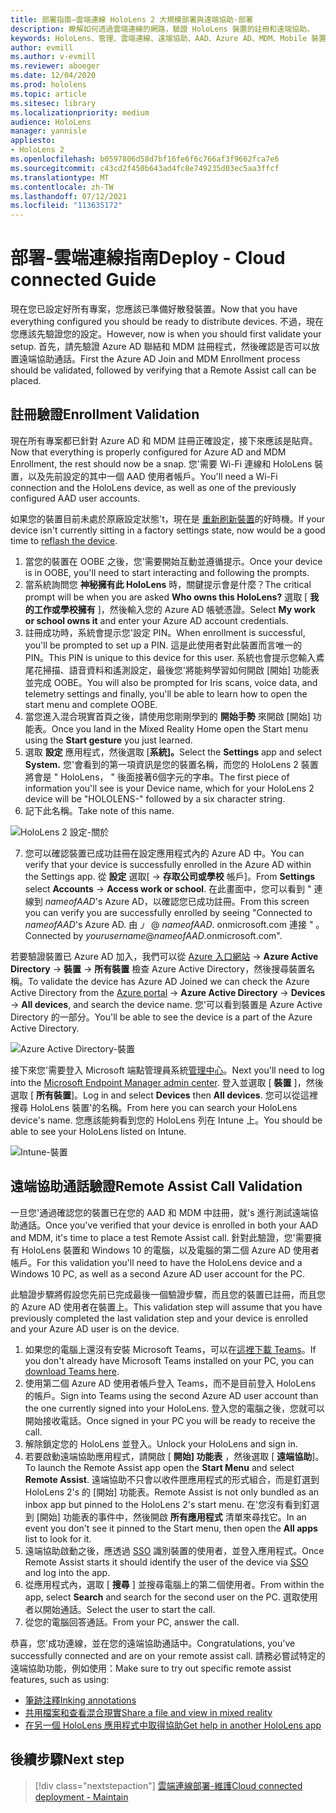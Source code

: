```yaml
---
title: 部署指南–雲端連線 HoloLens 2 大規模部署與遠端協助-部署
description: 瞭解如何透過雲端連線的網路，驗證 HoloLens 裝置的註冊和遠端協助。
keywords: HoloLens、管理、雲端連線、遠端協助、AAD、Azure AD、MDM、Mobile 裝置管理
author: evmill
ms.author: v-evmill
ms.reviewer: aboeger
ms.date: 12/04/2020
ms.prod: hololens
ms.topic: article
ms.sitesec: library
ms.localizationpriority: medium
audience: HoloLens
manager: yannisle
appliesto:
- HoloLens 2
ms.openlocfilehash: b0597806d58d7bf16fe6f6c766af3f9662fca7e6
ms.sourcegitcommit: c43cd2f450b643ad4fc8e749235d03ec5aa3ffcf
ms.translationtype: MT
ms.contentlocale: zh-TW
ms.lasthandoff: 07/12/2021
ms.locfileid: "113635172"
---
```

# <a name="deploy---cloud-connected-guide"></a><span data-ttu-id="79a81-104">部署-雲端連線指南</span><span class="sxs-lookup"><span data-stu-id="79a81-104">Deploy - Cloud connected Guide</span></span>

<span data-ttu-id="79a81-105">現在您已設定好所有專案，您應該已準備好散發裝置。</span><span class="sxs-lookup"><span data-stu-id="79a81-105">Now that you have everything configured you should be ready to distribute devices.</span></span> <span data-ttu-id="79a81-106">不過，現在您應該先驗證您的設定。</span><span class="sxs-lookup"><span data-stu-id="79a81-106">However, now is when you should first validate your setup.</span></span> <span data-ttu-id="79a81-107">首先，請先驗證 Azure AD 聯結和 MDM 註冊程式，然後確認是否可以放置遠端協助通話。</span><span class="sxs-lookup"><span data-stu-id="79a81-107">First the Azure AD Join and MDM Enrollment process should be validated, followed by verifying that a Remote Assist call can be placed.</span></span>

## <a name="enrollment-validation"></a><span data-ttu-id="79a81-108">註冊驗證</span><span class="sxs-lookup"><span data-stu-id="79a81-108">Enrollment Validation</span></span>

<span data-ttu-id="79a81-109">現在所有專案都已針對 Azure AD 和 MDM 註冊正確設定，接下來應該是貼齊。</span><span class="sxs-lookup"><span data-stu-id="79a81-109">Now that everything is properly configured for Azure AD and MDM Enrollment, the rest should now be a snap.</span></span> <span data-ttu-id="79a81-110">您&#39;需要 Wi-Fi 連線和 HoloLens 裝置，以及先前設定的其中一個 AAD 使用者帳戶。</span><span class="sxs-lookup"><span data-stu-id="79a81-110">You&#39;ll need a Wi-Fi connection and the HoloLens device, as well as one of the previously configured AAD user accounts.</span></span>

<span data-ttu-id="79a81-111">如果您的裝置目前未處於原廠設定狀態&#39;t，現在是 [重新刷新裝置](/hololens/hololens-recovery#clean-reflash-the-device)的好時機。</span><span class="sxs-lookup"><span data-stu-id="79a81-111">If your device isn&#39;t currently sitting in a factory settings state, now would be a good time to [reflash the device](/hololens/hololens-recovery#clean-reflash-the-device).</span></span>

1. <span data-ttu-id="79a81-112">當您的裝置在 OOBE 之後，您&#39;需要開始互動並遵循提示。</span><span class="sxs-lookup"><span data-stu-id="79a81-112">Once your device is in OOBE, you&#39;ll need to start interacting and following the prompts.</span></span> 
1. <span data-ttu-id="79a81-113">當系統詢問您 **神秘擁有此 HoloLens** 時，關鍵提示會是什麼？</span><span class="sxs-lookup"><span data-stu-id="79a81-113">The critical prompt will be when you are asked **Who owns this HoloLens?**</span></span> <span data-ttu-id="79a81-114">選取 [ **我的工作或學校擁有** ]，然後輸入您的 Azure AD 帳號憑證。</span><span class="sxs-lookup"><span data-stu-id="79a81-114">Select **My work or school owns it** and enter your Azure AD account credentials.</span></span>
1. <span data-ttu-id="79a81-115">註冊成功時，系統會提示您&#39;設定 PIN。</span><span class="sxs-lookup"><span data-stu-id="79a81-115">When enrollment is successful, you&#39;ll be prompted to set up a PIN.</span></span> <span data-ttu-id="79a81-116">這是此使用者對此裝置而言唯一的 PIN。</span><span class="sxs-lookup"><span data-stu-id="79a81-116">This PIN is unique to this device for this user.</span></span> <span data-ttu-id="79a81-117">系統也會提示您輸入鳶尾花掃描、語音資料和遙測設定，最後您&#39;將能夠學習如何開啟 [開始] 功能表並完成 OOBE。</span><span class="sxs-lookup"><span data-stu-id="79a81-117">You will also be prompted for Iris scans, voice data, and telemetry settings and finally, you&#39;ll be able to learn how to open the start menu and complete OOBE.</span></span>
1. <span data-ttu-id="79a81-118">當您進入混合現實首頁之後，請使用您剛剛學到的 **開始手勢** 來開啟 [開始] 功能表。</span><span class="sxs-lookup"><span data-stu-id="79a81-118">Once you land in the Mixed Reality Home open the Start menu using the **Start gesture** you just learned.</span></span>
1. <span data-ttu-id="79a81-119">選取 **設定** 應用程式，然後選取 [**系統]。**</span><span class="sxs-lookup"><span data-stu-id="79a81-119">Select the **Settings** app and select **System.**</span></span> <span data-ttu-id="79a81-120">您&#39;會看到的第一項資訊是您的裝置名稱，而您的 HoloLens 2 裝置將會是 &quot; HoloLens， &quot; 後面接著6個字元的字串。</span><span class="sxs-lookup"><span data-stu-id="79a81-120">The first piece of information you&#39;ll see is your Device name, which for your HoloLens 2 device will be &quot;HOLOLENS-&quot; followed by a six character string.</span></span>
1. <span data-ttu-id="79a81-121">記下此名稱。</span><span class="sxs-lookup"><span data-stu-id="79a81-121">Take note of this name.</span></span>

![HoloLens 2 設定-關於](./images/hololens2-settings-about.jpg)

7. <span data-ttu-id="79a81-123">您可以確認裝置已成功註冊在設定應用程式內的 Azure AD 中。</span><span class="sxs-lookup"><span data-stu-id="79a81-123">You can verify that your device is successfully enrolled in the Azure AD within the Settings app.</span></span> <span data-ttu-id="79a81-124">從 **設定** 選取[  ->  **存取公司或學校** 帳戶]。</span><span class="sxs-lookup"><span data-stu-id="79a81-124">From **Settings** select **Accounts** -> **Access work or school**.</span></span> <span data-ttu-id="79a81-125">在此畫面中，您可以看到 &quot; 連線到 _nameofAAD_&#39;s Azure AD，以確認您已成功註冊。</span><span class="sxs-lookup"><span data-stu-id="79a81-125">From this screen you can verify you are successfully enrolled by seeing &quot;Connected to _nameofAAD_&#39;s Azure AD.</span></span> <span data-ttu-id="79a81-126">由 _」_ @ _nameofAAD_. onmicrosoft.com 連接 &quot; 。</span><span class="sxs-lookup"><span data-stu-id="79a81-126">Connected by _yourusername_@_nameofAAD_.onmicrosoft.com&quot;.</span></span>


<span data-ttu-id="79a81-127">若要驗證裝置已 Azure AD 加入，我們可以從 [Azure 入口網站](https://portal.azure.com/#home)  ->  **Azure Active Directory**  ->  **裝置**  ->  **所有裝置** 檢查 Azure Active Directory，然後搜尋裝置名稱。</span><span class="sxs-lookup"><span data-stu-id="79a81-127">To validate the device has Azure AD Joined we can check the Azure Active Directory from the [Azure portal](https://portal.azure.com/#home) -> **Azure Active Directory** -> **Devices** -> **All devices**, and search the device name.</span></span> <span data-ttu-id="79a81-128">您&#39;可以看到裝置是 Azure Active Directory 的一部分。</span><span class="sxs-lookup"><span data-stu-id="79a81-128">You&#39;ll be able to see the device is a part of the Azure Active Directory.</span></span>


![Azure Active Directory-裝置](./images/aad-enrollment.png)

<span data-ttu-id="79a81-130">接下來您&#39;需要登入 Microsoft 端點管理員系統[管理中心](https://endpoint.microsoft.com/#home)。</span><span class="sxs-lookup"><span data-stu-id="79a81-130">Next you&#39;ll need to log into the [Microsoft Endpoint Manager admin center](https://endpoint.microsoft.com/#home).</span></span> <span data-ttu-id="79a81-131">登入並選取 [ **裝置** ]，然後選取 [ **所有裝置**]。</span><span class="sxs-lookup"><span data-stu-id="79a81-131">Log in and select **Devices** then **All devices**.</span></span> <span data-ttu-id="79a81-132">您可以從這裡搜尋 HoloLens 裝置&#39;的名稱。</span><span class="sxs-lookup"><span data-stu-id="79a81-132">From here you can search your HoloLens device&#39;s name.</span></span> <span data-ttu-id="79a81-133">您應該能夠看到您的 HoloLens 列在 Intune 上。</span><span class="sxs-lookup"><span data-stu-id="79a81-133">You should be able to see your HoloLens listed on Intune.</span></span>

![Intune-裝置](./images/endpoint-all-devices-enrolled.png)

## <a name="remote-assist-call-validation"></a><span data-ttu-id="79a81-135">遠端協助通話驗證</span><span class="sxs-lookup"><span data-stu-id="79a81-135">Remote Assist Call Validation</span></span>

<span data-ttu-id="79a81-136">一旦您&#39;通過確認您的裝置已在您的 AAD 和 MDM 中註冊，就&#39;s 進行測試遠端協助通話。</span><span class="sxs-lookup"><span data-stu-id="79a81-136">Once you&#39;ve verified that your device is enrolled in both your AAD and MDM, it&#39;s time to place a test Remote Assist call.</span></span> <span data-ttu-id="79a81-137">針對此驗證，您&#39;需要擁有 HoloLens 裝置和 Windows 10 的電腦，以及電腦的第二個 Azure AD 使用者帳戶。</span><span class="sxs-lookup"><span data-stu-id="79a81-137">For this validation you&#39;ll need to have the HoloLens device and a Windows 10 PC, as well as a second Azure AD user account for the PC.</span></span>

<span data-ttu-id="79a81-138">此驗證步驟將假設您先前已完成最後一個驗證步驟，而且您的裝置已註冊，而且您的 Azure AD 使用者在裝置上。</span><span class="sxs-lookup"><span data-stu-id="79a81-138">This validation step will assume that you have previously completed the last validation step and your device is enrolled and your Azure AD user is on the device.</span></span>


1. <span data-ttu-id="79a81-139">如果您的電腦上還沒有安裝 Microsoft Teams，可以在[這裡下載 Teams](https://www.microsoft.com/microsoft-365/microsoft-teams/download-app)。</span><span class="sxs-lookup"><span data-stu-id="79a81-139">If you don't already have Microsoft Teams installed on your PC, you can [download Teams here](https://www.microsoft.com/microsoft-365/microsoft-teams/download-app).</span></span>
2. <span data-ttu-id="79a81-140">使用第二個 Azure AD 使用者帳戶登入 Teams，而不是目前登入 HoloLens 的帳戶。</span><span class="sxs-lookup"><span data-stu-id="79a81-140">Sign into Teams using the second  Azure AD user account than the one currently signed into your HoloLens.</span></span> <span data-ttu-id="79a81-141">登入您的電腦之後，您就可以開始接收電話。</span><span class="sxs-lookup"><span data-stu-id="79a81-141">Once signed in your PC you will be ready to receive the call.</span></span>
3. <span data-ttu-id="79a81-142">解除鎖定您的 HoloLens 並登入。</span><span class="sxs-lookup"><span data-stu-id="79a81-142">Unlock your HoloLens and sign in.</span></span>
4. <span data-ttu-id="79a81-143">若要啟動遠端協助應用程式，請開啟 [ **開始] 功能表** ，然後選取 [ **遠端協助**]。</span><span class="sxs-lookup"><span data-stu-id="79a81-143">To launch the Remote Assist app open the **Start Menu** and select **Remote Assist**.</span></span> <span data-ttu-id="79a81-144">遠端協助不只會以收件匣應用程式的形式組合，而是釘選到 HoloLens 2&#39;s 的 [開始] 功能表。</span><span class="sxs-lookup"><span data-stu-id="79a81-144">Remote Assist is not only bundled as an inbox app but pinned to the HoloLens 2&#39;s start menu.</span></span> <span data-ttu-id="79a81-145">在&#39;您沒有看到釘選到 [開始] 功能表的事件中，然後開啟 **所有應用程式** 清單來尋找它。</span><span class="sxs-lookup"><span data-stu-id="79a81-145">In an event you don&#39;t see it pinned to the Start menu, then open the **All apps** list to look for it.</span></span>
5. <span data-ttu-id="79a81-146">遠端協助啟動之後，應透過 [SSO](/azure/active-directory/manage-apps/what-is-single-sign-on) 識別裝置的使用者，並登入應用程式。</span><span class="sxs-lookup"><span data-stu-id="79a81-146">Once Remote Assist starts it should identify the user of the device via [SSO](/azure/active-directory/manage-apps/what-is-single-sign-on) and log into the app.</span></span>
6. <span data-ttu-id="79a81-147">從應用程式內，選取 [ **搜尋** ] 並搜尋電腦上的第二個使用者。</span><span class="sxs-lookup"><span data-stu-id="79a81-147">From within the app, select **Search** and search for the second user on the PC.</span></span> <span data-ttu-id="79a81-148">選取使用者以開始通話。</span><span class="sxs-lookup"><span data-stu-id="79a81-148">Select the user to start the call.</span></span>
7. <span data-ttu-id="79a81-149">從您的電腦回答通話。</span><span class="sxs-lookup"><span data-stu-id="79a81-149">From your PC, answer the call.</span></span>

<span data-ttu-id="79a81-150">恭喜，您&#39;成功連線，並在您的遠端協助通話中。</span><span class="sxs-lookup"><span data-stu-id="79a81-150">Congratulations, you&#39;ve successfully connected and are on your remote assist call.</span></span> <span data-ttu-id="79a81-151">請務必嘗試特定的遠端協助功能，例如使用：</span><span class="sxs-lookup"><span data-stu-id="79a81-151">Make sure to try out specific remote assist features, such as using:</span></span>

- [<span data-ttu-id="79a81-152">筆跡注釋</span><span class="sxs-lookup"><span data-stu-id="79a81-152">Inking annotations</span></span>](/dynamics365/mixed-reality/remote-assist/add-annotations-hololens)
- [<span data-ttu-id="79a81-153">共用檔案和查看混合現實</span><span class="sxs-lookup"><span data-stu-id="79a81-153">Share a file and view in mixed reality</span></span>](/dynamics365/mixed-reality/remote-assist/display-save-files)
- [<span data-ttu-id="79a81-154">在另一個 HoloLens 應用程式中取得協助</span><span class="sxs-lookup"><span data-stu-id="79a81-154">Get help in another HoloLens app</span></span>](/dynamics365/mixed-reality/remote-assist/get-help-hololens-app-hololens)

## <a name="next-step"></a><span data-ttu-id="79a81-155">後續步驟</span><span class="sxs-lookup"><span data-stu-id="79a81-155">Next step</span></span>

> [!div class="nextstepaction"]
> [<span data-ttu-id="79a81-156">雲端連線部署-維護</span><span class="sxs-lookup"><span data-stu-id="79a81-156">Cloud connected deployment - Maintain</span></span>](hololens2-cloud-connected-maintain.md)